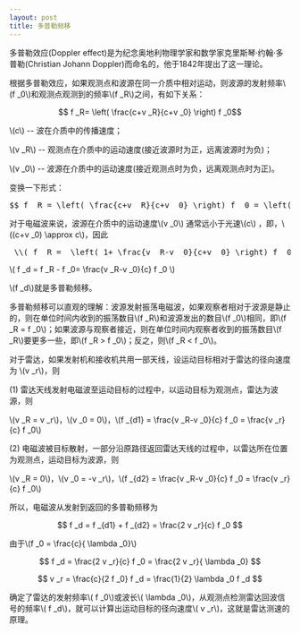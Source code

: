 ```yaml
---
layout: post
title: 多普勒频移
---
```


多普勒效应(Doppler effect)是为纪念奥地利物理学家和数学家克里斯琴·约翰·多普勒(Christian Johann Doppler)而命名的，他于1842年提出了这一理论。

根据多普勒效应，如果观测点和波源在同一介质中相对运动，则波源的发射频率\\(f _0\\)和观测点观测到的频率\\(f _R\\)之间，有如下关系：

$$ f _R= \left( \frac{c+v _R}{c+v _0} \right) f _0$$

\\(c\\) -- 波在介质中的传播速度；

\\(v _R\\) -- 观测点在介质中的运动速度(接近波源时为正，远离波源时为负)；

\\(v _0\\) -- 波源在介质中的运动速度(接近观测点时为负，远离观测点时为正)。

变换一下形式：

<pre>
$$ f _R = \left( \frac{c+v _R}{c+v _0} \right) f _0 = \left( \frac{c+v _0-v _0+v _R}{c+v _0} \right) f _0 =  \left( 1+ \frac{v _R-v _0}{c+v _0} \right) f _0 $$ </pre>

对于电磁波来说，波源在介质中的运动速度\\(v _0\\) 通常远小于光速\\(c\\) ，即，\\((c+v _0) \approx c\\)，因此

<pre> \\( f _R =  \left( 1+ \frac{v _R-v _0}{c+v _0} \right) f _0 \dot =  \left( 1+ \frac{v _R-v _0}{c} \right) f _0 \\) </pre>

\\( f _d = f _R - f _0=  \frac{v _R-v _0}{c} f _0 \\)

\\(f _d\\)就是多普勒频移。

多普勒频移可以直观的理解：波源发射振荡电磁波，如果观察者相对于波源是静止的，则在单位时间内收到的振荡数目\\(f _R\\)和波源发出的数目\\(f _0\\)相同，即\\(f _R = f _0\\)；如果波源与观察者接近，则在单位时间内观察者收到的振荡数目\\(f _R\\)要更多一些，即\\(f _R > f _0\\)；反之，则\\(f _R < f _0\\)。

对于雷达，如果发射机和接收机共用一部天线，设运动目标相对于雷达的径向速度为 \\(v _r\\)，则

(1) 雷达天线发射电磁波至运动目标的过程中，以运动目标为观测点，雷达为波源，则

\\(v _R = v _r\\)，\\(v _0 = 0\\)，\\(f _{d1} = \frac{v _R-v _0}{c} f _0 = \frac{v _r}{c} f _0\\)

(2) 电磁波被目标散射，一部分沿原路径返回雷达天线的过程中，以雷达所在位置为观测点，运动目标为波源，则

\\(v _R = 0\\)，\\(v _0 = -v _r\\)，\\(f _{d2} = \frac{v _R-v _0}{c} f _0 = \frac{v _r}{c} f _0\\)

所以，电磁波从发射到返回的多普勒频移为

$$ f _d = f _{d1} + f _{d2} = \frac{2 v _r}{c} f _0 $$

由于\\(f _0 = \frac{c}{ \lambda _0}\\)

$$ f _d = \frac{2 v _r}{c} f _0 = \frac{2 v _r}{ \lambda _0} $$

$$ v _r = \frac{c}{2 f _0} f _d = \frac{1}{2} \lambda _0 f _d $$

确定了雷达的发射频率\\( f _0\\)或波长\\( \lambda _0\\)，从观测点检测雷达回波信号的频率\\( f _d\\)，就可以计算出运动目标的径向速度\\( v _r\\)，这就是雷达测速的原理。
